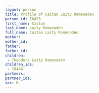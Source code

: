 ```yaml
---
layout: person
title: Profile of Caitan Laity Ramenaden
person_id: I0453
first_name: Caitan
last_name: Laity Ramenaden
full_name: Caitan Laity Ramenaden
mother: 
mother_id: 
father: 
father_id: 
children:
 - Theodora Laity Ramenaden
children_ids:
 - I0446
partners:
partner_ids:
sex: M
---
```


